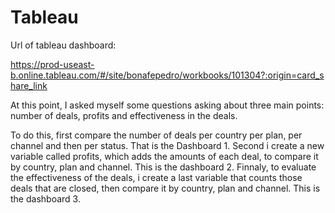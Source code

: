 # Tableau 

Url of tableau dashboard:

  https://prod-useast-b.online.tableau.com/#/site/bonafepedro/workbooks/101304?:origin=card_share_link


At this point, I asked myself some questions asking about three main points: number of deals, profits and effectiveness in the deals.

To do this, first compare the number of deals per country per plan, per channel and then per status. That is the Dashboard 1.
Second i create a new variable called profits, which adds the amounts of each deal, to compare it by country, plan and channel. This is the dashboard 2.
Finnaly, to evaluate the effectiveness of the deals, i create a last variable that counts those deals that are closed, then compare it by country, plan and channel. This is the dashboard 3.


